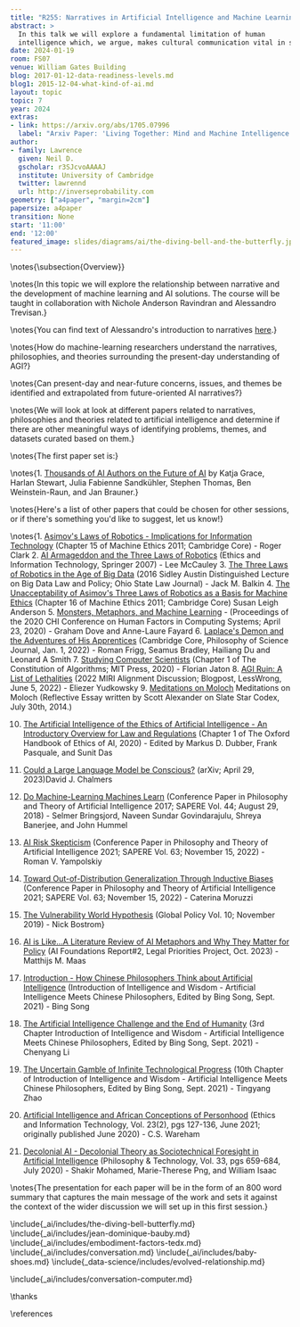 ```yaml
---
title: "R255: Narratives in Artificial Intelligence and Machine Learning"
abstract: >
  In this talk we will explore a fundamental limitation of human
  intelligence which, we argue, makes cultural communication vital in sharing ideas. This will motivate the importance of narrative in setting cultural agenda.
date: 2024-01-19
room: FS07
venue: William Gates Building
blog: 2017-01-12-data-readiness-levels.md
blog1: 2015-12-04-what-kind-of-ai.md
layout: topic
topic: 7
year: 2024
extras:
- link: https://arxiv.org/abs/1705.07996
  label: "Arxiv Paper: 'Living Together: Mind and Machine Intelligence'"
author:
- family: Lawrence
  given: Neil D.
  gscholar: r3SJcvoAAAAJ
  institute: University of Cambridge
  twitter: lawrennd
  url: http://inverseprobability.com
geometry: ["a4paper", "margin=2cm"]
papersize: a4paper
transition: None
start: '11:00'
end: '12:00'
featured_image: slides/diagrams/ai/the-diving-bell-and-the-butterfly.jpg
---
```


\notes{\subsection{Overview}}

\notes{In this topic we will explore the relationship between narrative and the development of machine learning and AI solutions. The course will be taught in collaboration with Nichole Anderson Ravindran and Alessandro Trevisan.}

\notes{You can find text of Alessandro's introduction to narratives [here](https://mlatcl.github.io/r255/assets/pdf/2024-01-19_alessandro-trevisan_R255-introduction-to-narratives.pdf).} 

\notes{How do machine-learning researchers understand the narratives, philosophies, and theories surrounding the present-day understanding of AGI?}

\notes{Can present-day and near-future concerns, issues, and themes be identified and extrapolated from future-oriented AI narratives?}


\notes{We will look at look at different papers related to narratives, philosophies and theories related to artificial intelligence and determine if there are other meaningful ways of identifying problems, themes, and datasets curated based on them.}

\notes{The first paper set is:}

\notes{1. [Thousands of AI Authors on the Future of AI](https://arxiv.org/abs/2401.02843#:~:text=In%20the%20largest%20survey%20of,achieving%20several%20milestones%20by%202028%2C) by Katja Grace, Harlan Stewart, Julia Fabienne Sandkühler, Stephen Thomas, Ben Weinstein-Raun, and Jan Brauner.}

\notes{Here's a list of other papers that could be chosen for other sessions, or if there's something you'd like to suggest, let us know!}

\notes{1. [Asimov's Laws of Robotics - Implications for Information Technology]( https://www.cambridge.org/core/books/machine-ethics/asimovs-laws-ofrobotics/842C02FFA647B8150161E3836435F9B2) (Chapter 15 of Machine Ethics 2011; Cambridge Core) - Roger Clark
2. [AI Armageddon and the Three Laws of Robotics](https://link.springer.com/article/10.1007/s10676-007-9138-2) (Ethics and Information Technology, Springer 2007) - Lee McCauley
3. [The Three Laws of Robotics in the Age of Big Data](https://openyls.law.yale.edu/handle/20.500.13051/4697) (2016 Sidley Austin Distinguished Lecture on Big Data Law and Policy; Ohio State Law Journal) - Jack M. Balkin
4. [The Unacceptability of Asimov's Three Laws of Robotics as a Basis for Machine Ethics](https://www.cambridge.org/core/books/machine-ethics/unacceptabilityof-asimovs-three-laws-of-robotics-as-a-basis-for-machineethics/D58C8BAD402DF52AD2785C17A68431EB) (Chapter 16 of Machine Ethics 2011; Cambridge Core) Susan Leigh Anderson
5. [Monsters, Metaphors, and Machine Learning](https://dl.acm.org/doi/10.1145/3313831.3376275) - (Proceedings of the 2020 CHI Conference on Human Factors in Computing Systems; April 23, 2020) - Graham Dove and Anne-Laure Fayard
6. [Laplace's Demon and the Adventures of His Apprentices](https://www.cambridge.org/core/journals/philosophy-ofscience/article/laplaces-demon-and-the-adventures-of-hisapprentices/5A284E42DC95C284C318AEC0B330063B) (Cambridge Core, Philosophy of Science Journal, Jan. 1, 2022) - Roman Frigg, Seamus Bradley, Hailiang Du and Leonard A Smith
7. [Studying Computer Scientists](https://direct.mit.edu/books/oamonograph/5093/chapter/3042674/Studying-Computer-Scientists) (Chapter 1 of The Constitution of Algorithms; MIT Press, 2020) - Florian Jaton
8. [AGI Ruin: A List of Lethalities](https://www.lesswrong.com/posts/uMQ3cqWDPHhjtiesc/agi-ruin-a-listof-lethalities) (2022 MIRI Alignment Discussion; Blogpost, LessWrong, June 5, 2022) - Eliezer Yudkowsky
9. [Meditations on Moloch](https://slatestarcodex.com/2014/07/30/meditations-on-moloch/) Meditations on Moloch (Reflective Essay written by Scott Alexander on Slate Star Codex, July 30th, 2014.)

10. [The Artificial Intelligence of the Ethics of Artificial Intelligence - An Introductory Overview for Law and Regulations](https://academic.oup.com/edited-volume/34287/chapter/290654580) (Chapter 1 of The Oxford Handbook of Ethics of AI, 2020) - Edited by Markus D. Dubber, Frank Pasquale, and Sunit Das
11. [Could a Large Language Model be Conscious?](https://arxiv.org/abs/2303.07103) (arXiv; April 29, 2023)David J. Chalmers

12. [Do Machine-Learning Machines Learn](https://link.springer.com/chapter/10.1007/978-3-319-96448-5_14) (Conference Paper in Philosophy and Theory of Artificial Intelligence 2017; SAPERE Vol. 44; August 29, 2018) - Selmer Bringsjord, Naveen Sundar Govindarajulu, Shreya Banerjee, and John Hummel

13. [AI Risk Skepticism](https://link.springer.com/chapter/10.1007/978-3-031-09153-7_18) (Conference Paper in Philosophy and Theory of Artificial Intelligence 2021; SAPERE Vol. 63; November 15, 2022) - Roman V. Yampolskiy

14. [Toward Out-of-Distribution Generalization Through Inductive Biases](https://link.springer.com/chapter/10.1007/978-3-031-09153-7_5) (Conference Paper in Philosophy and Theory of Artificial Intelligence 2021; SAPERE Vol. 63; November 15, 2022) - Caterina Moruzzi 

15. [The Vulnerability World Hypothesis](https://onlinelibrary.wiley.com/doi/full/10.1111/17585899.12718) (Global Policy Vol. 10; November 2019) - Nick Bostrom}

16. [AI is Like...A Literature Review of AI Metaphors and Why They Matter for Policy](https://www.legalpriorities.org/research/ai-policy-metaphors) (AI Foundations Report#2, Legal Priorities Project, Oct. 2023) - Matthijs M. Maas


17. [Introduction - How Chinese Philosophers Think about Artificial Intelligence](https://link.springer.com/chapter/10.1007/978-981-16-2309-7_1) (Introduction of Intelligence and Wisdom - Artificial Intelligence Meets Chinese Philosophers, Edited by Bing Song, Sept. 2021) - Bing Song


18. [The Artificial Intelligence Challenge and the End of Humanity](https://link.springer.com/chapter/10.1007/978-981-16-2309-7_3) (3rd Chapter Introduction of Intelligence and Wisdom - Artificial Intelligence Meets Chinese Philosophers, Edited by Bing Song, Sept. 2021) - Chenyang Li


19. [The Uncertain Gamble of Infinite Technological Progress](https://link.springer.com/chapter/10.1007/978-981-16-2309-7_10) (10th Chapter of Introduction of Intelligence and Wisdom - Artificial Intelligence Meets Chinese Philosophers, Edited by Bing Song, Sept. 2021) - Tingyang Zhao


20. [Artificial Intelligence and African Conceptions of Personhood](https://doi.org/10.1007/s10676-020-09541-3) (Ethics and Information Technology, Vol. 23(2), pgs 127-136, June 2021; originally published June 2020) - C.S. Wareham


21. [Decolonial AI - Decolonial Theory as Sociotechnical Foresight in Artificial Intelligence](https://link.springer.com/article/10.1007/s13347-020-00405-8#citeas) (Philosophy & Technology, Vol. 33, pgs 659-684, July 2020) - Shakir Mohamed, Marie-Therese Png, and William Isaac

\notes{The presentation for each paper will be in the form of an 800 word summary that captures the main message of the work and sets it against the context of the wider discussion we will set up in this first session.}


\include{_ai/includes/the-diving-bell-butterfly.md}
\include{_ai/includes/jean-dominique-bauby.md}
\include{_ai/includes/embodiment-factors-tedx.md}
\include{_ai/includes/conversation.md}
\include{_ai/includes/baby-shoes.md}
\include{_data-science/includes/evolved-relationship.md}


\include{_ai/includes/conversation-computer.md}


\thanks

\references

